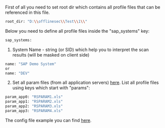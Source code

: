 First of all you need to set root dir which contains all profile files that can be referenced in this file.
```sh
root_dir: "D:\\offlinesec\\Test\\1\\"
```
Below you need to define all profile files inside the "sap_systems" key:
```sh
sap_systems:
```

1. System Name - string (or SID) which help you to interpret the scan results (will be masked on client side) 
```sh
name: "SAP Demo System" 
or
name: "DEV"
```

2. Set all param files (from all application servers) [here](./exclude_file_structure.md). List all profile files using keys which start with "params":
```sh
param_app0: "RSPARAM1.xls"
param_app1: "RSPARAM2.xls"
param_app2: "RSPARAM3.xls"
param_app3: "RSPARAM4.xls"
```

The config file example you can find [here](./yaml_params_file_example.yaml).